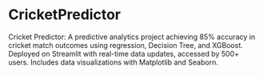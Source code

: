 # CricketPredictor
Cricket Predictor:  A predictive analytics project achieving 85% accuracy in cricket match outcomes using regression, Decision Tree, and XGBoost. Deployed on Streamlit with real-time data updates, accessed by 500+ users. Includes data visualizations with Matplotlib and Seaborn.
